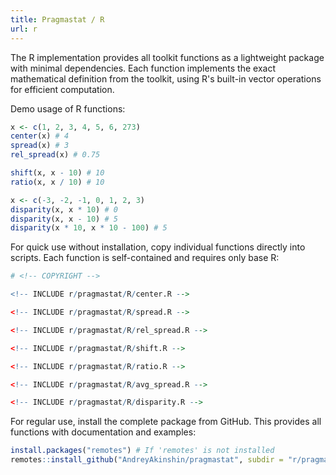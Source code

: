 ```yaml
---
title: Pragmastat / R
url: r
---
```


The R implementation provides all toolkit functions as a lightweight package with minimal dependencies.
Each function implements the exact mathematical definition from the toolkit, using R's built-in vector operations
  for efficient computation.

Demo usage of R functions:

```r
x <- c(1, 2, 3, 4, 5, 6, 273)
center(x) # 4
spread(x) # 3
rel_spread(x) # 0.75

shift(x, x - 10) # 10
ratio(x, x / 10) # 10

x <- c(-3, -2, -1, 0, 1, 2, 3)
disparity(x, x * 10) # 0
disparity(x, x - 10) # 5
disparity(x * 10, x * 10 - 100) # 5
```

For quick use without installation, copy individual functions directly into scripts.
Each function is self-contained and requires only base R:

```r
# <!-- COPYRIGHT -->

<!-- INCLUDE r/pragmastat/R/center.R -->

<!-- INCLUDE r/pragmastat/R/spread.R -->

<!-- INCLUDE r/pragmastat/R/rel_spread.R -->

<!-- INCLUDE r/pragmastat/R/shift.R -->

<!-- INCLUDE r/pragmastat/R/ratio.R -->

<!-- INCLUDE r/pragmastat/R/avg_spread.R -->

<!-- INCLUDE r/pragmastat/R/disparity.R -->
```

For regular use, install the complete package from GitHub.
This provides all functions with documentation and examples:

```r
install.packages("remotes") # If 'remotes' is not installed
remotes::install_github("AndreyAkinshin/pragmastat", subdir = "r/pragmastat")
```
